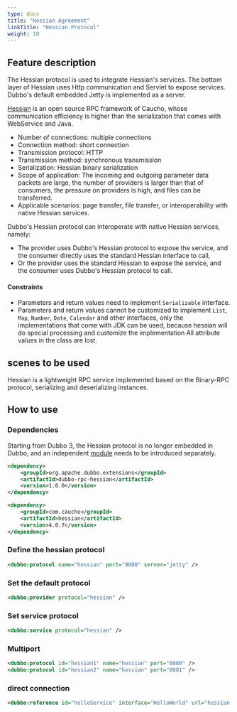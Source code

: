 ```yaml
---
type: docs
title: "Hessian Agreement"
linkTitle: "Hessian Protocol"
weight: 10
---
```



## Feature description
The Hessian protocol is used to integrate Hessian's services. The bottom layer of Hessian uses Http communication and Servlet to expose services. Dubbo's default embedded Jetty is implemented as a server.

[Hessian](http://hessian.caucho.com) is an open source RPC framework of Caucho, whose communication efficiency is higher than the serialization that comes with WebService and Java.

* Number of connections: multiple connections
* Connection method: short connection
* Transmission protocol: HTTP
* Transmission method: synchronous transmission
* Serialization: Hessian binary serialization
* Scope of application: The incoming and outgoing parameter data packets are large, the number of providers is larger than that of consumers, the pressure on providers is high, and files can be transferred.
* Applicable scenarios: page transfer, file transfer, or interoperability with native Hessian services.

Dubbo's Hessian protocol can interoperate with native Hessian services, namely:

* The provider uses Dubbo's Hessian protocol to expose the service, and the consumer directly uses the standard Hessian interface to call,
* Or the provider uses the standard Hessian to expose the service, and the consumer uses Dubbo's Hessian protocol to call.

#### Constraints
* Parameters and return values need to implement `Serializable` interface.
* Parameters and return values cannot be customized to implement `List`, `Map`, `Number`, `Date`, `Calendar` and other interfaces, only the implementations that come with JDK can be used, because hessian will do special processing and customize the implementation All attribute values in the class are lost.

## scenes to be used
Hessian is a lightweight RPC service implemented based on the Binary-RPC protocol, serializing and deserializing instances.


## How to use

### Dependencies

Starting from Dubbo 3, the Hessian protocol is no longer embedded in Dubbo, and an independent [module](/zh/release/dubbo-spi-extensions/#dubbo-rpc) needs to be introduced separately.
```xml
<dependency>
    <groupId>org.apache.dubbo.extensions</groupId>
    <artifactId>dubbo-rpc-hessian</artifactId>
    <version>1.0.0</version>
</dependency>
```

```xml
<dependency>
    <groupId>com.caucho</groupId>
    <artifactId>hessian</artifactId>
    <version>4.0.7</version>
</dependency>
```

### Define the hessian protocol
```xml
<dubbo:protocol name="hessian" port="8080" server="jetty" />
```

### Set the default protocol
```xml
<dubbo:provider protocol="hessian" />
```

### Set service protocol
```xml
<dubbo:service protocol="hessian" />
```

### Multiport
```xml
<dubbo:protocol id="hessian1" name="hessian" port="8080" />
<dubbo:protocol id="hessian2" name="hessian" port="8081" />
```

### direct connection
```xml
<dubbo:reference id="helloService" interface="HelloWorld" url="hessian://10.20.153.10:8080/helloWorld" />
```